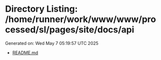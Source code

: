 # Directory Listing: /home/runner/work/www/www/processed/sl/pages/site/docs/api
Generated on: Wed May  7 05:19:57 UTC 2025

- [README.md](README.md)
